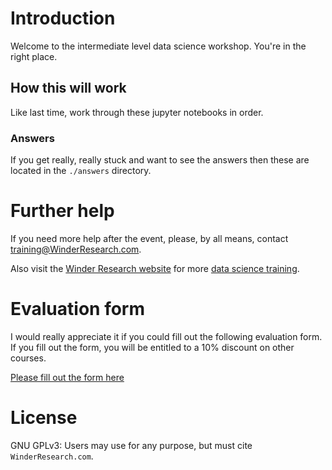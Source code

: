 # Introduction

Welcome to the intermediate level data science workshop. You're in the right place.

    
## How this will work

Like last time, work through these jupyter notebooks in order.

### Answers

If you get really, really stuck and want to see the answers then these are located in the `./answers` directory.

# Further help

If you need more help after the event, please, by all means, contact [training@WinderResearch.com](mailto:training@WinderResearch.com).

Also visit the [Winder Research website](http://WinderResearch.com) for more [data science training](http://WinderResearch.com/training).

# Evaluation form

I would really appreciate it if you could fill out the following evaluation form. If you fill out the form, you will be entitled to a 10% discount on other courses.

[Please fill out the form here](https://goo.gl/forms/tf2rC3hK7lDrbaMi1)

# License

GNU GPLv3: Users may use for any purpose, but must cite `WinderResearch.com`.